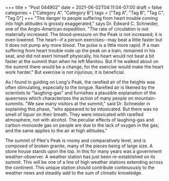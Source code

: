 +++
title = "Post 044902"
date = 2021-06-02T04:11:04-07:00
draft = false
categories = ["Category A", "Category B"]
tags = ["Tag A", "Tag B", "Tag C", "Tag D"]
+++
"The danger to people suffering from heart trouble coming into high altitudes is grossly exaggerated," says Dr. Edward C. Schneider, one of the Anglo-American expedition. "The rate of circulation is not materially increased. The blood-pressure on the Peak is not increased; it is even lowered. The heart--if a person exercises--may beat a little faster but it does not pump any more blood. The pulse is a little more rapid. If a man suffering from heart trouble rode up the peak on a train, remained in his seat, and did not exert himself physically, his heart would not beat a bit faster at the summit than when he left Manitou. But if he walked about on the summit there would be a change, for the exercise would make the heart work harder." But exercise is not injurious; it is beneficial.

As I found in guiding on Long's Peak, the rarefied air of the heights was often stimulating, especially to the tongue. Rarefied air is likened by the scientists to "laughing-gas" and furnishes a plausible explanation of the queerness which characterizes the action of many people on mountain-summits. "We saw many visitors at the summit," said Dr. Schneider in explaining this phase, "who appeared to be intoxicated. But there was no smell of liquor on their breath. They were intoxicated with rarefied atmosphere, not with alcohol. The peculiar effects of laughing-gas and carbon-monoxide gas on people are due to the lack of oxygen in the gas; and the same applies to the air at high altitudes."

The summit of Pike's Peak is roomy and comparatively level, and is composed of broken granite, many of the pieces being of large size. A stone house stands upon the top. In this for many years was a government weather-observer. A weather station has just been re-established on its summit. This will be one of a line of high weather stations extending across the continent. This unique station should contribute continuously to the weather news and steadily add to the sum of climatic knowledge.
